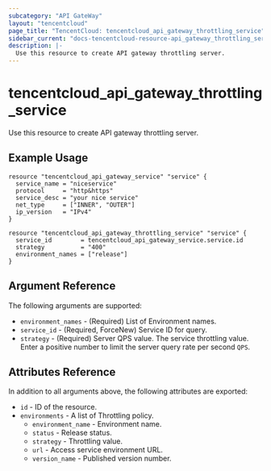 ```yaml
---
subcategory: "API GateWay"
layout: "tencentcloud"
page_title: "TencentCloud: tencentcloud_api_gateway_throttling_service"
sidebar_current: "docs-tencentcloud-resource-api_gateway_throttling_service"
description: |-
  Use this resource to create API gateway throttling server.
---
```


# tencentcloud_api_gateway_throttling_service

Use this resource to create API gateway throttling server.

## Example Usage

```hcl
resource "tencentcloud_api_gateway_service" "service" {
  service_name = "niceservice"
  protocol     = "http&https"
  service_desc = "your nice service"
  net_type     = ["INNER", "OUTER"]
  ip_version   = "IPv4"
}

resource "tencentcloud_api_gateway_throttling_service" "service" {
  service_id        = tencentcloud_api_gateway_service.service.id
  strategy          = "400"
  environment_names = ["release"]
}
```

## Argument Reference

The following arguments are supported:

* `environment_names` - (Required) List of Environment names.
* `service_id` - (Required, ForceNew) Service ID for query.
* `strategy` - (Required) Server QPS value. The service throttling value. Enter a positive number to limit the server query rate per second `QPS`.

## Attributes Reference

In addition to all arguments above, the following attributes are exported:

* `id` - ID of the resource.
* `environments` - A list of Throttling policy.
  * `environment_name` - Environment name.
  * `status` - Release status.
  * `strategy` - Throttling value.
  * `url` - Access service environment URL.
  * `version_name` - Published version number.


